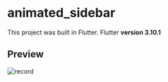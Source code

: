 # animated_sidebar

This project was built in Flutter. Flutter **version 3.10.1**

## Preview

![record](./assets/record.gif)
